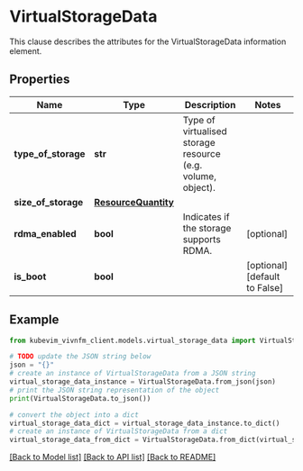 # VirtualStorageData

This clause describes the attributes for the VirtualStorageData information element.

## Properties

Name | Type | Description | Notes
------------ | ------------- | ------------- | -------------
**type_of_storage** | **str** | Type of virtualised storage resource (e.g. volume, object). | 
**size_of_storage** | [**ResourceQuantity**](ResourceQuantity.md) |  | 
**rdma_enabled** | **bool** | Indicates if the storage supports RDMA. | [optional] 
**is_boot** | **bool** |  | [optional] [default to False]

## Example

```python
from kubevim_vivnfm_client.models.virtual_storage_data import VirtualStorageData

# TODO update the JSON string below
json = "{}"
# create an instance of VirtualStorageData from a JSON string
virtual_storage_data_instance = VirtualStorageData.from_json(json)
# print the JSON string representation of the object
print(VirtualStorageData.to_json())

# convert the object into a dict
virtual_storage_data_dict = virtual_storage_data_instance.to_dict()
# create an instance of VirtualStorageData from a dict
virtual_storage_data_from_dict = VirtualStorageData.from_dict(virtual_storage_data_dict)
```
[[Back to Model list]](../README.md#documentation-for-models) [[Back to API list]](../README.md#documentation-for-api-endpoints) [[Back to README]](../README.md)


